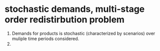 # stochastic demands, multi-stage order redistirbution problem

1. Demands for products is stochastic (characterized by scenarios) over muliple time periods considered.
2. 